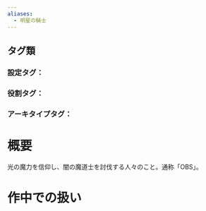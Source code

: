 ```yaml
---
aliases:
  - 明星の騎士
---
```

## タグ類
### 設定タグ：
### 役割タグ：
### アーキタイプタグ：
# 概要
光の魔力を信仰し、闇の魔道士を討伐する人々のこと。通称「OBS」。
# 作中での扱い
